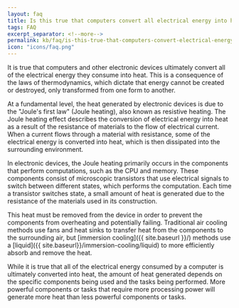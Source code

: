```yaml
---
layout: faq
title: Is this true that computers convert all electrical energy into heat?
tags: FAQ
excerpt_separator: <!--more-->
permalink: kb/faq/is-this-true-that-computers-convert-electrical-energy-into-heat
icon: "icons/faq.png"
---
```

It is true that computers and other electronic devices ultimately convert all of the electrical energy they consume into heat. This is a consequence of the laws of thermodynamics, which dictate that energy cannot be created or destroyed, only transformed from one form to another.

<!--more-->
At a fundamental level, the heat generated by electronic devices is due to the "Joule's first law" (Joule heating), also known as resistive heating. The Joule heating effect describes the conversion of electrical energy into heat as a result of the resistance of materials to the flow of electrical current. When a current flows through a material with resistance, some of the electrical energy is converted into heat, which is then dissipated into the surrounding environment.

In electronic devices, the Joule heating primarily occurs in the components that perform computations, such as the CPU and memory. These components consist of microscopic transistors that use electrical signals to switch between different states, which performs the computation. Each time a transistor switches state, a small amount of heat is generated due to the resistance of the materials used in its construction.

This heat must be removed from the device in order to prevent the components from overheating and potentially failing. Traditional air cooling methods use fans and heat sinks to transfer heat from the components to the surrounding air, but [immersion cooling]({{ site.baseurl }}/) methods use a [liquid]({{ site.baseurl}}/immersion-cooling/liquid) to more efficiently absorb and remove the heat.

While it is true that all of the electrical energy consumed by a computer is ultimately converted into heat, the amount of heat generated depends on the specific components being used and the tasks being performed. More powerful components or tasks that require more processing power will generate more heat than less powerful components or tasks.
